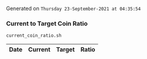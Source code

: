 Generated on `Thursday 23-September-2021 at 04:35:54`

### Current to Target Coin Ratio
`current_coin_ratio.sh`

Date|Current|Target|Ratio
---|---|---|---
